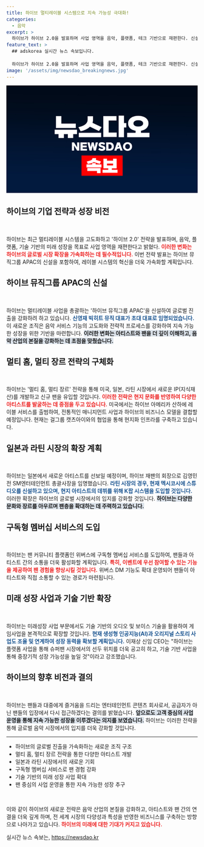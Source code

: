 ```yaml
---
title: 하이브 멀티레이블 시스템으로 지속 가능성 극대화!
categories:
  - 음악
excerpt: >
  하이브가 하이브 2.0을 발표하며 사업 영역을 음악, 플랫폼, 테크 기반으로 재편한다. 신설된 하이브 뮤직그룹 APAC이 글로벌 확장을 가속화하고, 팬들의 소통 창구를 강화하는 새로운 전략을 유도한다.
feature_text: >
  ## adskorea 실시간 뉴스 속보입니다.

  하이브가 하이브 2.0을 발표하며 사업 영역을 음악, 플랫폼, 테크 기반으로 재편한다. 신설된 하이브 뮤직그룹 APAC이 글로벌 확장을 가속화하고, 팬들의 소통 창구를 강화하는 새로운 전략을 유도한다.
image: '/assets/img/newsdao_breakingnews.jpg'
---
```


<p><img src="/assets/img/newsdao_breakingnews.jpg" alt="adskorea 속보" /></p>

<h2 data-ke-size="size26">하이브의 기업 전략과 성장 비전</h2>

<p data-ke-size="size16">&nbsp;</p> 

<p>하이브는 최근 멀티레이블 시스템을 고도화하고 '하이브 2.0' 전략을 발표하며, 음악, 플랫폼, 기술 기반의 미래 성장을 목표로 사업 영역을 재편한다고 밝혔다. <b><span style="color: #ee2323;">이러한 변화는 하이브의 글로벌 시장 확장을 가속화하는 데 필수적입니다.</span></b> 이번 전략 발표는 하이브 뮤직그룹 APAC의 신설을 포함하여, 레이블 시스템의 혁신을 더욱 가속화할 계획입니다.</p>

<h2 data-ke-size="size26">하이브 뮤직그룹 APAC의 신설</h2>

<p data-ke-size="size16">&nbsp;</p> 

<p>하이브는 멀티레이블 사업을 총괄하는 '하이브 뮤직그룹 APAC'을 신설하여 글로벌 진출을 강화하려 하고 있습니다. <b><span style="color: #1a5490;">신영재 빅히트 뮤직 대표가 초대 대표로 임명되었습니다.</span></b> 이 새로운 조직은 음악 서비스 기능의 고도화와 전략적 프로세스를 강화하여 지속 가능한 성장을 위한 기반을 마련합니다. <b><span style="background-color: #21538527;">이러한 변화는 아티스트와 팬을 더 깊이 이해하고, 음악 산업의 본질을 강화하는 데 초점을 맞췄습니다.</span></b></p>

<h2 data-ke-size="size26">멀티 홈, 멀티 장르 전략의 구체화</h2>

<p data-ke-size="size16">&nbsp;</p> 

<p>하이브는 '멀티 홈, 멀티 장르' 전략을 통해 미국, 일본, 라틴 시장에서 새로운 IP(지식재산)를 개발하고 신규 팬을 유입할 것입니다. <b><span style="color: #ee2323;">이러한 전략은 현지 문화를 반영하여 다양한 아티스트를 발굴하는 데 중점을 두고 있습니다.</span></b> 미국에서는 하이브 아메리카 산하에 레이블 서비스를 출범하여, 전통적인 매니지먼트 사업과 하이브의 비즈니스 모델을 결합할 예정입니다. 현재는 걸그룹 캣츠아이와의 협업을 통해 현지화 인프라를 구축하고 있습니다.</p>

<h2 data-ke-size="size26">일본과 라틴 시장의 확장 계획</h2>

<p data-ke-size="size16">&nbsp;</p> 

<p>하이브는 일본에서 새로운 아티스트를 선보일 예정이며, 하이브 재팬의 회장으로 김영민 전 SM엔터테인먼트 총괄사장을 임명했습니다. <b><span style="color: #1a5490;">라틴 시장의 경우, 현재 멕시코시에 스튜디오를 신설하고 있으며, 현지 아티스트의 데뷔를 위해 K팝 시스템을 도입할 것입니다.</span></b> 이러한 확장은 하이브의 글로벌 시장에서의 입지를 강화할 것입니다. <b><span style="background-color: #21538527;">하이브는 다양한 문화와 장르를 아우르며 팬층을 확대하는 데 주력하고 있습니다.</span></b></p>

<h2 data-ke-size="size26">구독형 멤버십 서비스의 도입</h2>

<p data-ke-size="size16">&nbsp;</p> 

<p>하이브는 팬 커뮤니티 플랫폼인 위버스에 구독형 멤버십 서비스를 도입하여, 팬들과 아티스트 간의 소통을 더욱 활성화할 계획입니다. <b><span style="color: #ee2323;">특히, 이벤트에 우선 참여할 수 있는 기능을 제공하여 팬 경험을 향상시킬 것입니다.</span></b> 위버스 DM 기능도 확대 운영되어 팬들이 아티스트와 직접 소통할 수 있는 경로가 마련됩니다.</p>

<h2 data-ke-size="size26">미래 성장 사업과 기술 기반 확장</h2>

<p data-ke-size="size16">&nbsp;</p> 

<p>하이브는 미래성장 사업 부문에서도 기술 기반의 오디오 및 보이스 기술을 활용하여 게임사업을 본격적으로 확장할 것입니다. <b><span style="color: #1a5490;">현재 생성형 인공지능(AI)과 오리지널 스토리 사업도 조율 및 연계하여 성장 동력을 확보할 계획입니다.</span></b> 이재상 신임 CEO는 "하이브는 플랫폼 사업을 통해 슈퍼팬 시장에서의 선두 위치를 더욱 공고히 하고, 기술 기반 사업을 통해 중장기적 성장 가능성을 높일 것"이라고 강조했습니다.</p>

<h2 data-ke-size="size26">하이브의 향후 비전과 결의</h2>

<p data-ke-size="size16">&nbsp;</p> 

<p>하이브는 팬들과 대중에게 즐거움을 드리는 엔터테인먼트 콘텐츠 회사로서, 공급자가 아닌 팬들의 입장에서 다시 접근하겠다는 결의를 밝혔습니다. <b><span style="background-color: #21538527;">앞으로도 고객 중심의 사업 운영을 통해 지속 가능한 성장을 이루겠다는 의지를 보였습니다.</span></b> 하이브는 이러한 전략을 통해 글로벌 음악 시장에서의 입지를 더욱 강화할 것입니다.</p>

<hr>

<ul>
  <li>하이브의 글로벌 진출을 가속화하는 새로운 조직 구조</li>
  <li>멀티 홈, 멀티 장르 전략을 통한 다양한 아티스트 개발</li>
  <li>일본과 라틴 시장에서의 새로운 기회</li>
  <li>구독형 멤버십 서비스로 팬 경험 강화</li>
  <li>기술 기반의 미래 성장 사업 확대</li>
  <li>팬 중심의 사업 운영을 통한 지속 가능한 성장 추구</li>
</ul>

<p data-ke-size="size16">&nbsp;</p> 

<p>이와 같이 하이브의 새로운 전략은 음악 산업의 본질을 강화하고, 아티스트와 팬 간의 연결을 더욱 깊게 하며, 전 세계 시장의 다양성과 특성을 반영한 비즈니스를 구축하는 방향으로 나아가고 있습니다. <b><span style="color: #ee2323;">하이브의 미래에 대한 기대가 커지고 있습니다.</span></b></p>
실시간 뉴스 속보는, <a href="https://newsdao.kr" rel="dofollow">https://newsdao.kr</a>


